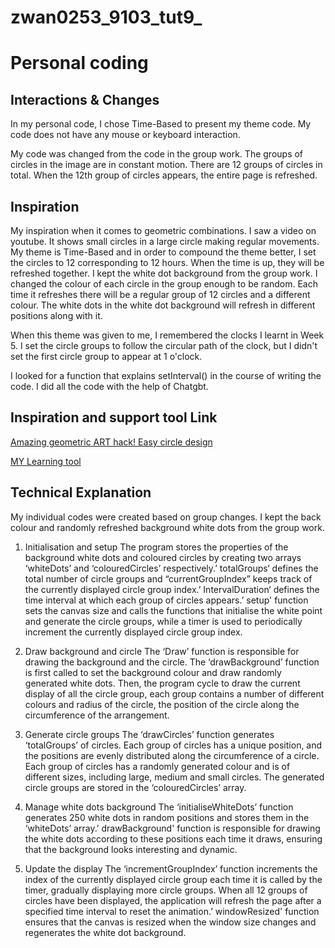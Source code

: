 # zwan0253_9103_tut9_
# Personal coding
## Interactions & Changes
In my personal code, I chose Time-Based to present my theme code. My code does not have any mouse or keyboard interaction.

My code was changed from the code in the group work. The groups of circles in the image are in constant motion. There are 12 groups of circles in total. When the 12th group of circles appears, the entire page is refreshed.

## Inspiration
My inspiration when it comes to geometric combinations. I saw a video on youtube. It shows small circles in a large circle making regular movements. My theme is Time-Based and in order to compound the theme better, I set the circles to 12 corresponding to 12 hours. When the time is up, they will be refreshed together. I kept the white dot background from the group work. I changed the colour of each circle in the group enough to be random. Each time it refreshes there will be a regular group of 12 circles and a different colour. The white dots in the white dot background will refresh in different positions along with it.

When this theme was given to me, I remembered the clocks I learnt in Week 5. I set the circle groups to follow the circular path of the clock, but I didn't set the first circle group to appear at 1 o'clock.

I looked for a function that explains setInterval() in the course of writing the code. I did all the code with the help of Chatgbt.

## Inspiration and support tool Link
[Amazing geometric ART hack! Easy circle design](https://www.youtube.com/shorts/2OxMR6hIpEw)

[MY Learning tool](https://developer.mozilla.org/en-US/docs/Web/API/setInterval)

## Technical Explanation
My individual codes were created based on group changes.
I kept the back colour and randomly refreshed background white dots from the group work.
1. Initialisation and setup 
The program stores the properties of the background white dots and coloured circles by creating two arrays ‘whiteDots’ and ‘colouredCircles’ respectively.’ totalGroups‘ defines the total number of circle groups and “currentGroupIndex” keeps track of the currently displayed circle group index.’ IntervalDuration‘ defines the time interval at which each group of circles appears.’ setup' function sets the canvas size and calls the functions that initialise the white point and generate the circle groups, while a timer is used to periodically increment the currently displayed circle group index.

2. Draw background and circle
The ‘Draw’ function is responsible for drawing the background and the circle. The ‘drawBackground’ function is first called to set the background colour and draw randomly generated white dots. Then, the program cycle to draw the current display of all the circle group, each group contains a number of different colours and radius of the circle, the position of the circle along the circumference of the arrangement.

3. Generate circle groups
The ‘drawCircles’ function generates ‘totalGroups’ of circles. Each group of circles has a unique position, and the positions are evenly distributed along the circumference of a circle. Each group of circles has a randomly generated colour and is of different sizes, including large, medium and small circles. The generated circle groups are stored in the ‘colouredCircles’ array.

4. Manage white dots background
The ‘initialiseWhiteDots’ function generates 250 white dots in random positions and stores them in the ‘whiteDots’ array.’ drawBackground' function is responsible for drawing the white dots according to these positions each time it draws, ensuring that the background looks interesting and dynamic.

5. Update the display
The ‘incrementGroupIndex’ function increments the index of the currently displayed circle group each time it is called by the timer, gradually displaying more circle groups. When all 12 groups of circles have been displayed, the application will refresh the page after a specified time interval to reset the animation.’ windowResized' function ensures that the canvas is resized when the window size changes and regenerates the white dot background.